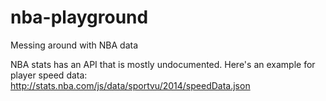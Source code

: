 # nba-playground
Messing around with NBA data

NBA stats has an API that is mostly undocumented. Here's an example for player speed data:
http://stats.nba.com/js/data/sportvu/2014/speedData.json